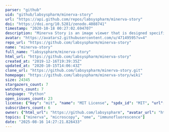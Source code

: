 ```yaml
---
parser: "github"
uid: "github/labsyspharm/minerva-story"
url: "https://api.github.com/repos/labsyspharm/minerva-story"
doi: "https://doi.org/10.5281/zenodo.4088741"
timestamp: "2020-10-18 00:27:02.694707"
description: "Minerva Story is an image viewer that is designed specifically to make it easy for non-expert users to interact with complex tissue images."
avatar: "https://avatars2.githubusercontent.com/u/47149595?v=4"
repo_url: "https://github.com/labsyspharm/minerva-story"
name: "minerva-story"
full_name: "labsyspharm/minerva-story"
html_url: "https://github.com/labsyspharm/minerva-story"
created_at: "2019-12-16T19:39:35Z"
updated_at: "2020-10-15T14:06:43Z"
clone_url: "https://github.com/labsyspharm/minerva-story.git"
homepage: "https://github.com/labsyspharm/minerva-story/wiki"
size: 24345
stargazers_count: 7
watchers_count: 7
language: "Python"
open_issues_count: 23
license: {"key": "mit", "name": "MIT License", "spdx_id": "MIT", "url": "https://api.github.com/licenses/mit", "node_id": "MDc6TGljZW5zZTEz"}
subscribers_count: 6
owner: {"html_url": "https://github.com/labsyspharm", "avatar_url": "https://avatars2.githubusercontent.com/u/47149595?v=4", "login": "labsyspharm", "type": "Organization"}
topics: ["minerva", "microscopy", "ome", "immunofluorescence"]
date: "2025-08-16 14:27:21.826433"
---
```

